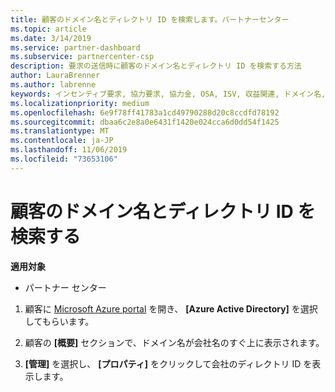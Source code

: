 ```yaml
---
title: 顧客のドメイン名とディレクトリ ID を検索します。パートナーセンター
ms.topic: article
ms.date: 3/14/2019
ms.service: partner-dashboard
ms.subservice: partnercenter-csp
description: 要求の送信時に顧客のドメイン名とディレクトリ ID を検索する方法
author: LauraBrenner
ms.author: labrenne
keywords: インセンティブ要求, 協力要求, 協力金, OSA, ISV, 収益関連, ドメイン名, ディレクトリ ID
ms.localizationpriority: medium
ms.openlocfilehash: 6e9f78ff41783a1cd49790288d20c8ccdfd78192
ms.sourcegitcommit: dbaa6c2e8a0e6431f1420e024cca6d0dd54f1425
ms.translationtype: MT
ms.contentlocale: ja-JP
ms.lasthandoff: 11/06/2019
ms.locfileid: "73653106"
---
```

# <a name="find-your-customers-domain-name-and-directory-id"></a>顧客のドメイン名とディレクトリ ID を検索する

**適用対象**

-  パートナー センター

1.  顧客に [Microsoft Azure portal](https://ms.portal.azure.com/#home) を開き、 **[Azure Active Directory]** を選択してもらいます。 

2.  顧客の **[概要]** セクションで、ドメイン名が会社名のすぐ上に表示されます。  

3.  **[管理]** を選択し、 **[プロパティ]** をクリックして会社のディレクトリ ID を表示します。
